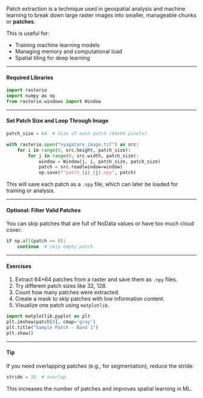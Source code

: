 Patch extraction is a technique used in geospatial analysis and machine learning to break down large raster images into smaller, manageable chunks or **patches**.

This is useful for:

- Training machine learning models
- Managing memory and computational load
- Spatial tiling for deep learning

---

#### Required Libraries

```python
import rasterio
import numpy as np
from rasterio.windows import Window
```

---

#### Set Patch Size and Loop Through Image

```python
patch_size = 64  # Size of each patch (64x64 pixels)

with rasterio.open("nyagatare_image.tif") as src:
    for i in range(0, src.height, patch_size):
        for j in range(0, src.width, patch_size):
            window = Window(j, i, patch_size, patch_size)
            patch = src.read(window=window)
            np.save(f"patch_{i}_{j}.npy", patch)
```

This will save each patch as a `.npy` file, which can later be loaded for training or analysis.

---

#### Optional: Filter Valid Patches

You can skip patches that are full of NoData values or have too much cloud cover:

```python
if np.all(patch == 0):
    continue  # skip empty patch
```

---

#### Exercises

1. Extract 64×64 patches from a raster and save them as `.npy` files.
2. Try different patch sizes like 32, 128.
3. Count how many patches were extracted.
4. Create a mask to skip patches with low information content.
5. Visualize one patch using `matplotlib`.

```python
import matplotlib.pyplot as plt
plt.imshow(patch[0], cmap='gray')
plt.title("Sample Patch - Band 1")
plt.show()
```

---

#### Tip

If you need overlapping patches (e.g., for segmentation), reduce the stride:

```python
stride = 32  # overlap
```

This increases the number of patches and improves spatial learning in ML.